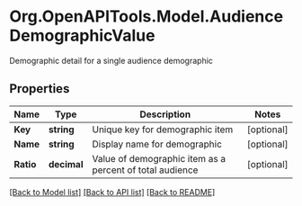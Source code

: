 # Org.OpenAPITools.Model.AudienceDemographicValue
Demographic detail for a single audience demographic

## Properties

Name | Type | Description | Notes
------------ | ------------- | ------------- | -------------
**Key** | **string** | Unique key for demographic item | [optional] 
**Name** | **string** | Display name for demographic | [optional] 
**Ratio** | **decimal** | Value of demographic item as a percent of total audience | [optional] 

[[Back to Model list]](../README.md#documentation-for-models) [[Back to API list]](../README.md#documentation-for-api-endpoints) [[Back to README]](../README.md)

